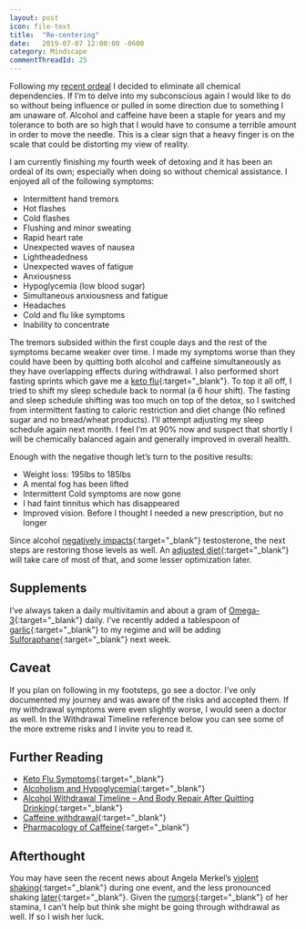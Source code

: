 ```yaml
---
layout: post
icon: file-text
title:  "Re-centering"
date:   2019-07-07 12:00:00 -0600
category: Mindscape
commentThreadId: 25
---
```


Following my [recent ordeal](/a-shamanic-ordeal.html) I decided to eliminate all chemical dependencies. If I’m to delve into my subconscious again I would like to do so without being influence or pulled in some direction due to something I am unaware of. Alcohol and caffeine have been a staple for years and my tolerance to both are so high that I would have to consume a terrible amount in order to move the needle. This is a clear sign that a heavy finger is on the scale that could be distorting my view of reality.

I am currently finishing my fourth week of detoxing and it has been an ordeal of its own; especially when doing so without chemical assistance. I enjoyed all of the following symptoms:

- Intermittent hand tremors
- Hot flashes
- Cold flashes
- Flushing and minor sweating
- Rapid heart rate
- Unexpected waves of nausea
- Lightheadedness
- Unexpected waves of fatigue
- Anxiousness
- Hypoglycemia (low blood sugar)
- Simultaneous anxiousness and fatigue
- Headaches
- Cold and flu like symptoms
- Inability to concentrate

The tremors subsided within the first couple days and the rest of the symptoms became weaker over time. I made my symptoms worse than they could have been by quitting both alcohol and caffeine simultaneously as they have overlapping effects during withdrawal. I also performed short fasting sprints which gave me a [keto flu](https://www.healthline.com/nutrition/keto-flu-symptoms){:target="_blank"}. To top it all off, I tried to shift my sleep schedule back to normal (a 6 hour shift). The fasting and sleep schedule shifting was too much on top of the detox, so I switched from intermittent fasting to caloric restriction and diet change (No refined sugar and no bread/wheat products). I’ll attempt adjusting my sleep schedule again next month. I feel I’m at 90% now and suspect that shortly I will be chemically balanced again and generally improved in overall health.

Enough with the negative though let’s turn to the positive results:

- Weight loss: 195lbs to 185lbs
- A mental fog has been lifted
- Intermittent Cold symptoms are now gone
- I had faint tinnitus which has disappeared
- Improved vision. Before I thought I needed a new prescription, but no longer

Since alcohol [negatively impacts](https://anabolicmen.com/alcohol-testosterone/){:target="_blank"} testosterone, the next steps are restoring those levels as well. An [adjusted diet](https://skeptics.stackexchange.com/a/6989){:target="_blank"} will take care of most of that, and some lesser optimization later.

## Supplements

I’ve always taken a daily multivitamin and about a gram of [Omega-3](https://www.foundmyfitness.com/search?q=Omega-3){:target="_blank"} daily. I’ve recently added a tablespoon of [garlic](https://www.foundmyfitness.com/search?q=Garlic){:target="_blank"} to my regime and will be adding [Sulforaphane](https://www.youtube.com/watch?v=zz4YVJ4aRfg){:target="_blank"} next week.

## Caveat

If you plan on following in my footsteps, go see a doctor. I’ve only documented my journey and was aware of the risks and accepted them. If my withdrawal symptoms were even slightly worse, I would seen a doctor as well. In the Withdrawal Timeline reference below you can see some of the more extreme risks and I invite you to read it.

## Further Reading

- [Keto Flu Symptoms](https://www.healthline.com/nutrition/keto-flu-symptoms){:target="_blank"}
- [Alcoholism and Hypoglycemia](https://web.archive.org/web/20171014133015/http:/fit-recovery.com/alcoholism-and-hypoglycemia){:target="_blank"}
- [Alcohol Withdrawal Timeline – And Body Repair After Quitting Drinking](https://web.archive.org/web/20171012055304/http://fit-recovery.com:80/alcohol-withdrawal-timeline-body-repair-after-quitting-drinking/){:target="_blank"}
- [Caffeine withdrawal](https://www.webmd.com/diet/caffeine-myths-and-facts#1){:target="_blank"}
- [Pharmacology of Caffeine](https://www.ncbi.nlm.nih.gov/books/NBK223808/){:target="_blank"}

## Afterthought

You may have seen the recent news about Angela Merkel’s [violent shaking](https://www.youtube.com/watch?v=URUqqNdGXNo){:target="_blank"} during one event, and the less pronounced shaking [later](https://www.youtube.com/watch?v=hTdiikDPsHk){:target="_blank"}. Given the [rumors](https://www.dailymail.co.uk/news/article-3112354/Angela-Merkel-formidable-DRINKER-says-Norwegian-counterpart.html){:target="_blank"} of her stamina, I can’t help but think she might be going through withdrawal as well. If so I wish her luck.
